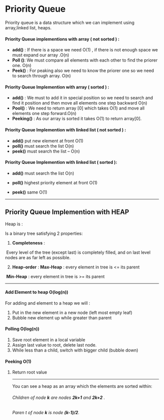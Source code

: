 # Priority Queue

Priority queue is a data structure which we can implement using array,linked list, heaps.

#### Priority Queue implementions with array ( not sorted ) :

- **add()** : If there is a space we need O(1) , if there is not enough space we must expand our array .O(n)
- **Poll ()**: We must compare all elements with each other to find the priorer one. O(n) 
- **Peek()** : For peaking also we need to know the priorer one so we need to search through array. O(n)

#### Priority Queue Implemention with array  ( sorted ) :

- **add()** : We must to add it in special position so we need to search and find it position and then move all elements one step backward O(n)
- **Pool()** : We need to return array [0] which takes O(1) and move all elements one step forward.O(n)
- **Peeking()** : As our array is sorted it takes O(1) to return array[0].

#### Priority Queue Implemention with linked list ( not sorted ) :

- **add()** put new element at front O(1) 
- **poll()** must search the list O(n) 
- **peek()** must search the list – O(n)

#### Priority Queue Implemention with linked list ( sorted ):

- **add()** must search the list  O(n)

-  **poll()** highest priority element at front  O(1)

-  **peek()** same O(1)

  ------

  ## Priority Queue Implemention with HEAP

  Heap is :

  Is a binary tree satisfying 2 properties:

  1) **Completeness** :

  ​           Every level of the tree (except last) is completely filled, and on last level nodes are as far left as possible.

  2) **Heap-order** :
      **Max-Heap** : every element in tree is <= its parent

  ​    **Min-Heap** : every element in tree is >= its parent
  
  ------
  
  #### Add Element to heap O(log(n))

For adding and element to a heap we will :

1. Put in the new element in a new node (left most empty leaf) 
2. Bubble new element up while greater than parent

#### Polling O(log(n))

1. Save root element in a local variable
2. Assign last value to root, delete last node.
3. While less than a child, switch with bigger child (bubble down)

#### Peeking O(1)

1. Return root value

   ------

   You can see a heap as an array which the elements are sorted within:

   ######  Children of node **k** are nodes **2k+1** and **2k+2** .

   ###### Paren t of node **k** is node **(k-1)/2**.

   

   

   
